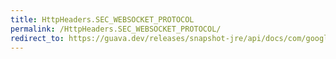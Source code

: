 ```yaml
---
title: HttpHeaders.SEC_WEBSOCKET_PROTOCOL
permalink: /HttpHeaders.SEC_WEBSOCKET_PROTOCOL/
redirect_to: https://guava.dev/releases/snapshot-jre/api/docs/com/google/common/net/HttpHeaders.html#SEC_WEBSOCKET_PROTOCOL
---
```


